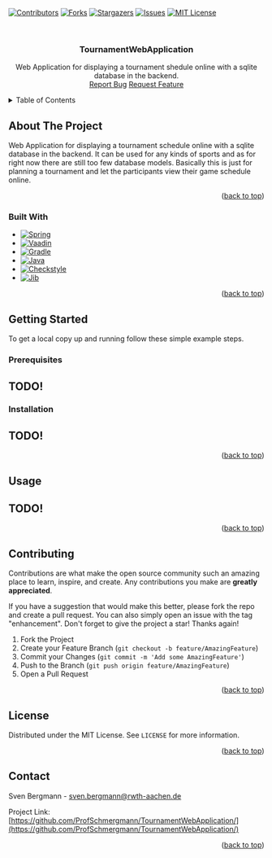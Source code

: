 <a name="readme-top"></a>

[![Contributors][contributors-shield]][contributors-url]
[![Forks][forks-shield]][forks-url]
[![Stargazers][stars-shield]][stars-url]
[![Issues][issues-shield]][issues-url]
[![MIT License][license-shield]][license-url]



<!-- PROJECT LOGO -->
<br />
<div align="center">
<!---
  <a href="https://github.com/ProfSchmergmann/TournamentWebApplication">
    <img src="images/logo.png" alt="Logo" width="80" height="80">
  </a>
-->

<h3 align="center">TournamentWebApplication</h3>

  <p align="center">
    Web Application for displaying a tournament shedule online with a sqlite database in the backend.
    <br/>
    <a align="center" href="https://github.com/ProfSchmergmann/TournamentWebApplication/issues">Report Bug</a>
    <a align="center" href="https://github.com/ProfSchmergmann/TournamentWebApplication/issues">Request Feature</a>
  </p>
  
</div>



<!-- TABLE OF CONTENTS -->
<details>
  <summary>Table of Contents</summary>
  <ol>
    <li>
      <a href="#about-the-project">About The Project</a>
      <ul>
        <li><a href="#built-with">Built With</a></li>
      </ul>
    </li>
    <li>
      <a href="#getting-started">Getting Started</a>
      <ul>
        <li><a href="#prerequisites">Prerequisites</a></li>
        <li><a href="#installation">Installation</a></li>
      </ul>
    </li>
    <li><a href="#usage">Usage</a></li>
    <li><a href="#contributing">Contributing</a></li>
    <li><a href="#license">License</a></li>
    <li><a href="#contact">Contact</a></li>
  </ol>
</details>



<!-- ABOUT THE PROJECT -->
## About The Project

Web Application for displaying a tournament schedule online with a sqlite database in the backend.
It can be used for any kinds of sports and as for right now there are still too few database models. 
Basically this is just for planning a tournament and let the participants view their game schedule online.


<p align="right">(<a href="#readme-top">back to top</a>)</p>



### Built With

* [![Spring][Spring-Boot]][Spring-Boot-url]
* [![Vaadin][Vaadin]][Vaadin-url]
* [![Gradle][Gradle]][Gradle-url]
* [![Java][Java]][Java-17-url]
* [![Checkstyle]][Checkstyle-url]
* [![Jib]][Jib-url]

<p align="right">(<a href="#readme-top">back to top</a>)</p>



<!-- GETTING STARTED -->
## Getting Started

To get a local copy up and running follow these simple example steps.

### Prerequisites

<h2>TODO!</h2>

### Installation

<h2>TODO!</h2>

<p align="right">(<a href="#readme-top">back to top</a>)</p>



<!-- USAGE EXAMPLES -->
## Usage

<h2>TODO!</h2>

<p align="right">(<a href="#readme-top">back to top</a>)</p>



<!-- CONTRIBUTING -->
## Contributing

Contributions are what make the open source community such an amazing place to learn, inspire, and create. Any contributions you make are **greatly appreciated**.

If you have a suggestion that would make this better, please fork the repo and create a pull request. You can also simply open an issue with the tag "enhancement".
Don't forget to give the project a star! Thanks again!

1. Fork the Project
2. Create your Feature Branch (`git checkout -b feature/AmazingFeature`)
3. Commit your Changes (`git commit -m 'Add some AmazingFeature'`)
4. Push to the Branch (`git push origin feature/AmazingFeature`)
5. Open a Pull Request

<p align="right">(<a href="#readme-top">back to top</a>)</p>



<!-- LICENSE -->
## License

Distributed under the MIT License. See `LICENSE` for more information.

<p align="right">(<a href="#readme-top">back to top</a>)</p>



<!-- CONTACT -->
## Contact

Sven Bergmann - sven.bergmann@rwth-aachen.de

Project Link: [https://github.com/ProfSchmergmann/TournamentWebApplication/](https://github.com/ProfSchmergmann/TournamentWebApplication/)

<p align="right">(<a href="#readme-top">back to top</a>)</p>



<!-- MARKDOWN LINKS & IMAGES -->
<!-- https://www.markdownguide.org/basic-syntax/#reference-style-links -->

[contributors-shield]: https://img.shields.io/github/contributors/ProfSchmergmann/TournamentWebApplication.svg
[contributors-url]: https://github.com/ProfSchmergmann/TournamentWebApplication/graphs/contributors

[forks-shield]: https://img.shields.io/github/contributors/ProfSchmergmann/TournamentWebApplication.svg
[forks-url]: https://github.com/ProfSchmergmann/TournamentWebApplication/network/members

[stars-shield]: https://img.shields.io/github/stars/ProfSchmergmann/TournamentWebApplication.svg
[stars-url]: https://github.com/ProfSchmergmann/TournamentWebApplication/stargazers

[issues-shield]: https://img.shields.io/github/issues/ProfSchmergmann/TournamentWebApplication.svg
[issues-url]: https://github.com/ProfSchmergmann/TournamentWebApplication/issues

[license-shield]: https://img.shields.io/github/license/ProfSchmergmann/TournamentWebApplication.svg
[license-url]: https://github.com/ProfSchmergmann/TournamentWebApplication/blob/master/LICENSE

[linkedin-shield]: https://img.shields.io/badge/-LinkedIn-black.svg?style=for-the-badge&logo=linkedin&colorB=555
[linkedin-url]: https://www.linkedin.com/in/sven-bergmann-500925227/

[Spring-Boot]: https://img.shields.io/badge/SpringBoot-v2.7.2-6DB33F?&logo=springboot&logoColor=white
[Spring-Boot-url]: https://spring.io/projects/spring-boot

[Vaadin]: https://img.shields.io/badge/Vaadin-v23.1.3-00B4F0?&logo=vaadin&logoColor=white
[Vaadin-url]: https://vaadin.com/

[Gradle]: https://img.shields.io/badge/Gradle-v7-02303A?&logo=gradle&logoColor=white
[Gradle-url]: https://services.gradle.org/distributions/

[Java]: https://img.shields.io/badge/Java-v17-ED8B00?logo=java&logoColor=white
[Java-17-url]: https://docs.aws.amazon.com/corretto/latest/corretto-17-ug/downloads-list.html

[Checkstyle]: https://img.shields.io/badge/Checkstyle-v10.3.2-red?logoColor=white
[Checkstyle-url]: https://checkstyle.sourceforge.io/releasenotes.html

[Jib]: https://img.shields.io/badge/Jib-v3.2.1-orange?logo=jib&logoColor=white
[Jib-url]: https://github.com/GoogleContainerTools/jib/tree/master/jib-gradle-plugin

<!---
[product-screenshot]: images/screenshot.png
-->

